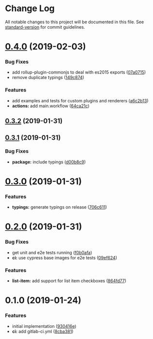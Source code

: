 # Change Log

All notable changes to this project will be documented in this file. See [standard-version](https://github.com/conventional-changelog/standard-version) for commit guidelines.

<a name="0.4.0"></a>
# [0.4.0](https://github.com/willsoto/vue-remark/compare/v0.3.2...v0.4.0) (2019-02-03)


### Bug Fixes

* add rollup-plugin-commonjs to deal with es2015 exports ([07a0715](https://github.com/willsoto/vue-remark/commit/07a0715))
* remove duplicate typings ([149c874](https://github.com/willsoto/vue-remark/commit/149c874))


### Features

* add examples and tests for custom plugins and renderers ([a6c2b13](https://github.com/willsoto/vue-remark/commit/a6c2b13))
* **actions:** add main.workflow ([64ca21c](https://github.com/willsoto/vue-remark/commit/64ca21c))



<a name="0.3.2"></a>
## [0.3.2](https://github.com/willsoto/vue-remark/compare/v0.3.1...v0.3.2) (2019-01-31)



<a name="0.3.1"></a>
## [0.3.1](https://github.com/willsoto/vue-remark/compare/v0.3.0...v0.3.1) (2019-01-31)


### Bug Fixes

* **package:** include typings ([d00b8c9](https://github.com/willsoto/vue-remark/commit/d00b8c9))



<a name="0.3.0"></a>
# [0.3.0](https://github.com/willsoto/vue-remark/compare/v0.2.0...v0.3.0) (2019-01-31)


### Features

* **typings:** generate typings on release ([706c611](https://github.com/willsoto/vue-remark/commit/706c611))



<a name="0.2.0"></a>
# [0.2.0](https://github.com/willsoto/vue-remark/compare/v0.1.0...v0.2.0) (2019-01-31)


### Bug Fixes

* get unit and e2e tests running ([f0b0afa](https://github.com/willsoto/vue-remark/commit/f0b0afa))
* **ci:** use cypress base images for e2e tests ([09ef624](https://github.com/willsoto/vue-remark/commit/09ef624))


### Features

* **list-item:** add support for list item checkboxes ([864fd77](https://github.com/willsoto/vue-remark/commit/864fd77))



<a name="0.1.0"></a>
# 0.1.0 (2019-01-24)


### Features

* initial implementation ([930416e](https://github.com/willsoto/vue-remark/commit/930416e))
* **ci:** add gitlab-ci.yml ([8cba381](https://github.com/willsoto/vue-remark/commit/8cba381))
